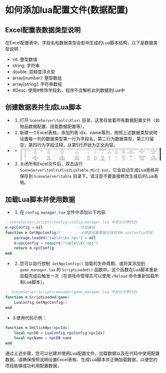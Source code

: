 # 如何添加lua配置文件(数据配置)


## Excel配置表数据类型说明
在Excel配置表中，字段名和数据类型会影响生成的Lua脚本结构，以下是数据类型说明：
- int: 整型数值
- string: 字符串
- double: 双精度浮点型
- array[number]: 整型数组
- array[string]: 字符串数组
- #Desc: 使用#修饰字段名，程序不会解析此列数据到Lua中
## 创建数据表并生成Lua脚本
- 1. 打开 `SceneServer\tools\Xlsx\` 目录，这里存放着所有数据配置文件（如物品数据配置、技能数据配置等）。
- 2. 新建一个Excel表格，添加列表 idx、name等列，按照上述数据类型说明设置每一列的数据类型第一行为字段名，第二行为数据类型，第三行留空，第四行为字段注释，从第5行开始为正文内容。
- - <img src="./Res/img_lua_config.jpeg" alt="图片描述" style="display: block; margin: auto;"/>
- 3. 关闭所有Excel文件后，双击运行 `SceneServer\tools\Xlsx2LuaTable.Mir2.exe`，它会自动生成Lua表格并保存到 `SceneServer\table` 目录下。请注意不要直接修改生成后的Lua表格。
## 加载Lua脚本并使用数据
- 1. 在 `config_manager.lua` 文件中添加以下内容:
```lua
--SceneServer\Scripts\config\config_manager.lua 中部分示例代码
m.npcConfig = nil               --全局缓存
function m.GetNpcConfig()       --从硬盘加载数据并保存到m.npcConfig字段
    package.loaded["table\\kx_npc"] = nil 
    m.npcConfig = require("table\\kx_npc")
    return m.npcConfig
end
```
- 2. 您可以自行控制` GetNpcConfig()` 加载的生命周期，或将其添加到 `game_manager.lua` 的 `ScriptLoaded()` 函数中。这个函数在Lua脚本重新加载完成后触发一次（在游戏中管理员可以使用 `/Reload` 命令重新加载所有Lua脚本）。
```lua
-- SceneServer\Scripts\manager\game_manager.lua 中部分示例代码
function m.ScriptLoaded(game)
    LuaConfig.GetNpcConfig()
end
```
- 3.使用代码示例：
```lua
function m.OnClickNpc(npcIdx)
    local npcDB = LuaConfig.npcConfig[npcIdx]
    local npcName = npcDB.name
end
```

通过上述步骤，您可以创建并使用Lua配置文件，加载数据以及在代码中使用配置数据。请确保按照说明设置Excel表格、生成Lua脚本并正确加载数据，以便您的项目能够成功利用配置数据。
